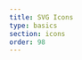 ```yaml
---
title: SVG Icons
type: basics
section: icons
order: 98
---
```


<style>.icon-grid .icon { margin: 5px; }</style>

<div class="icon-grid">
	<svg class="icon"><use xlink:href="#icon-menu"></use></svg>
	<svg class="icon"><use xlink:href="#icon-close"></use></svg>
	<svg class="icon"><use xlink:href="#icon-search"></use></svg>
	<svg class="icon"><use xlink:href="#icon-cart"></use></svg>
	<svg class="icon"><use xlink:href="#icon-up"></use></svg>
	<svg class="icon"><use xlink:href="#icon-down"></use></svg>
	<svg class="icon"><use xlink:href="#icon-left"></use></svg>
	<svg class="icon"><use xlink:href="#icon-right"></use></svg>
</div>

